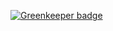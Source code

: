 
[![Greenkeeper badge](https://badges.greenkeeper.io/mauricedb/DotNext2016.svg)](https://greenkeeper.io/)
